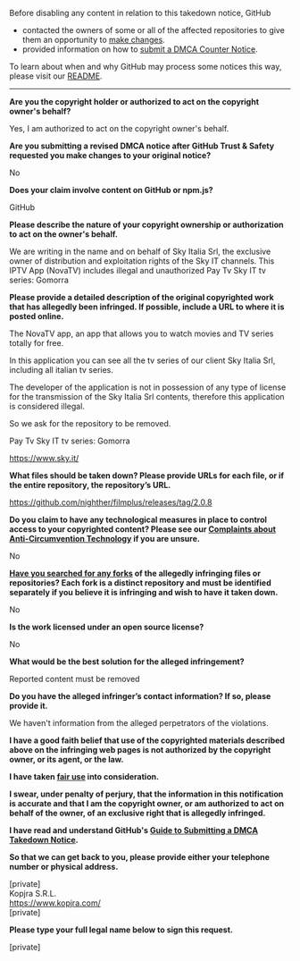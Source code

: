 Before disabling any content in relation to this takedown notice, GitHub
- contacted the owners of some or all of the affected repositories to give them an opportunity to [make changes](https://docs.github.com/en/github/site-policy/dmca-takedown-policy#a-how-does-this-actually-work).
- provided information on how to [submit a DMCA Counter Notice](https://docs.github.com/en/articles/guide-to-submitting-a-dmca-counter-notice).

To learn about when and why GitHub may process some notices this way, please visit our [README](https://github.com/github/dmca/blob/master/README.md#anatomy-of-a-takedown-notice).

---

**Are you the copyright holder or authorized to act on the copyright owner's behalf?**

Yes, I am authorized to act on the copyright owner's behalf.

**Are you submitting a revised DMCA notice after GitHub Trust & Safety requested you make changes to your original notice?**

No

**Does your claim involve content on GitHub or npm.js?**

GitHub

**Please describe the nature of your copyright ownership or authorization to act on the owner's behalf.**

We are writing in the name and on behalf of Sky Italia Srl, the exclusive owner of distribution and exploitation rights of the Sky IT channels.
This IPTV App (NovaTV) includes illegal and unauthorized Pay Tv Sky IT tv series:
Gomorra

**Please provide a detailed description of the original copyrighted work that has allegedly been infringed. If possible, include a URL to where it is posted online.**

The NovaTV app, an app that allows you to watch movies and TV series totally for free.

In this application you can see all the tv series of our client Sky Italia Srl, including all italian tv series.

The developer of the application is not in possession of any type of license for the transmission of the Sky Italia Srl contents, therefore this application is considered illegal.

So we ask for the repository to be removed.

Pay Tv Sky IT tv series:
Gomorra

https://www.sky.it/

**What files should be taken down? Please provide URLs for each file, or if the entire repository, the repository’s URL.**

https://github.com/nighther/filmplus/releases/tag/2.0.8

**Do you claim to have any technological measures in place to control access to your copyrighted content? Please see our <a href="https://docs.github.com/articles/guide-to-submitting-a-dmca-takedown-notice#complaints-about-anti-circumvention-technology">Complaints about Anti-Circumvention Technology</a> if you are unsure.**

No

**<a href="https://docs.github.com/articles/dmca-takedown-policy#b-what-about-forks-or-whats-a-fork">Have you searched for any forks</a> of the allegedly infringing files or repositories? Each fork is a distinct repository and must be identified separately if you believe it is infringing and wish to have it taken down.**

No

**Is the work licensed under an open source license?**

No

**What would be the best solution for the alleged infringement?**

Reported content must be removed

**Do you have the alleged infringer’s contact information? If so, please provide it.**

We haven't information from the alleged perpetrators of the violations.

**I have a good faith belief that use of the copyrighted materials described above on the infringing web pages is not authorized by the copyright owner, or its agent, or the law.**

**I have taken <a href="https://www.lumendatabase.org/topics/22">fair use</a> into consideration.**

**I swear, under penalty of perjury, that the information in this notification is accurate and that I am the copyright owner, or am authorized to act on behalf of the owner, of an exclusive right that is allegedly infringed.**

**I have read and understand GitHub's <a href="https://docs.github.com/articles/guide-to-submitting-a-dmca-takedown-notice/">Guide to Submitting a DMCA Takedown Notice</a>.**

**So that we can get back to you, please provide either your telephone number or physical address.**

[private]  
Kopjra S.R.L.  
https://www.kopjra.com/  
[private]  

**Please type your full legal name below to sign this request.**

[private]  
